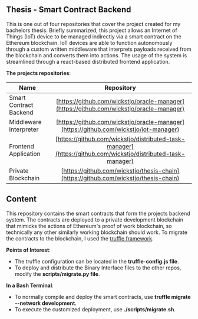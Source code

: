 ## Thesis - Smart Contract Backend

This is one out of four repositories that cover the project created for my bachelors thesis. Briefly summarized, this project allows an Internet of Things (IoT) device to be managed indirectly via a smart contract on the Ethereum blockchain. IoT devices are able to function autonomously through a custom written middleware that interprets payloads received from the blockchain and converts them into actions. The usage of the system is streamlined through a react-based distributed frontend application.

**The projects repositories**:

| Name          | Repository    |
| ------------- |:-------------:|
| Smart Contract Backend      | [https://github.com/wickstjo/oracle-manager](https://github.com/wickstjo/oracle-manager) |
| Middleware Interpreter      | [https://github.com/wickstjo/oracle-manager](https://github.com/wickstjo/iot-manager) |
| Frontend Application        | [https://github.com/wickstjo/distributed-task-manager](https://github.com/wickstjo/distributed-task-manager)|
| Private Blockchain          | [https://github.com/wickstjo/thesis-chain](https://github.com/wickstjo/thesis-chain) |

## Content

This repository contains the smart contracts that form the projects backend system. The contracts are deployed to a private development blockchain that mimicks the actions of Ethereum's proof of work blockchain, so technically any other similarly working blockchain should work. To migrate the contracts to the blockchain, I used the [truffle framework](https://www.trufflesuite.com/).

**Points of Interest**:
- The truffle configuration can be located in the **truffle-config.js file**.
- To deploy and distribute the Binary Interface files to the other repos, modify the **scripts/migrate.py file**.

**In a Bash Terminal**:
- To normally compile and deploy the smart contracts, use **truffle migrate --network development**.
- To execute the customized deployment, use **./scripts/migrate.sh**.
